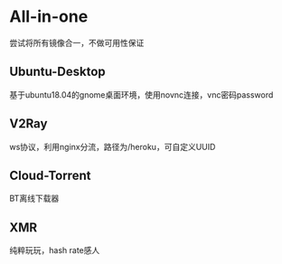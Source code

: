 # All-in-one
尝试将所有镜像合一，不做可用性保证
## Ubuntu-Desktop
基于ubuntu18.04的gnome桌面环境，使用novnc连接，vnc密码password
## V2Ray
ws协议，利用nginx分流，路径为/heroku，可自定义UUID
## Cloud-Torrent
BT离线下载器
## XMR
纯粹玩玩，hash rate感人
